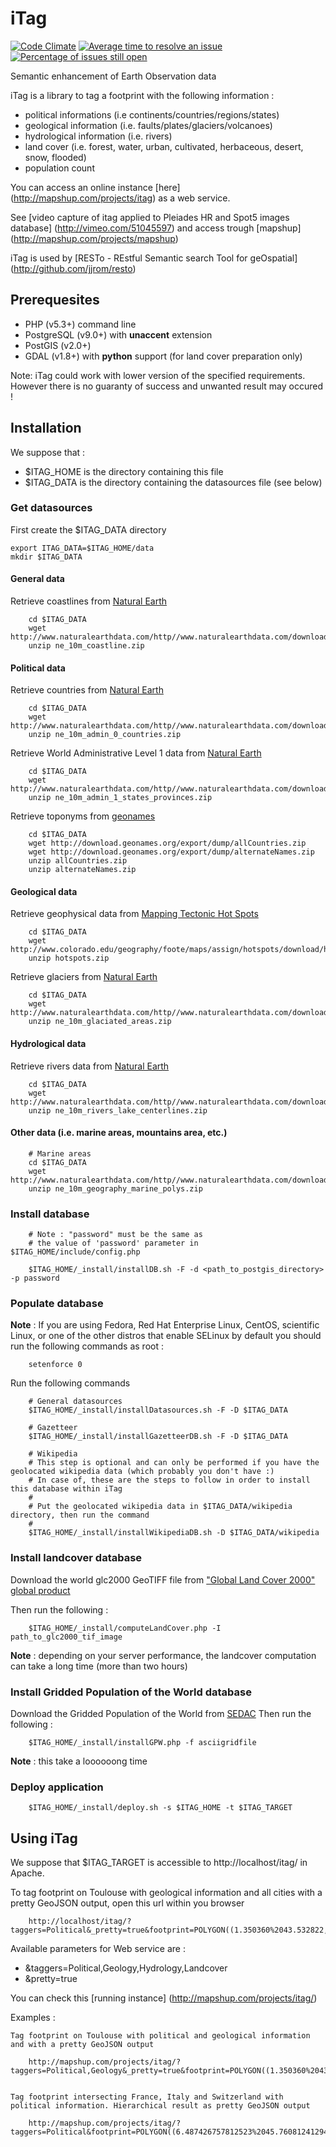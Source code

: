 # iTag

[![Code Climate](https://codeclimate.com/github/jjrom/itag/badges/gpa.svg)](https://codeclimate.com/github/jjrom/itag)
[![Average time to resolve an issue](http://isitmaintained.com/badge/resolution/jjrom/itag.svg)](http://isitmaintained.com/project/jjrom/itag "Average time to resolve an issue")
[![Percentage of issues still open](http://isitmaintained.com/badge/open/jjrom/itag.svg)](http://isitmaintained.com/project/jjrom/itag "Percentage of issues still open")

Semantic enhancement of Earth Observation data

iTag is a library to tag a footprint with the following information :
* political informations (i.e continents/countries/regions/states)
* geological information (i.e. faults/plates/glaciers/volcanoes)
* hydrological information (i.e. rivers)
* land cover (i.e. forest, water, urban, cultivated, herbaceous, desert, snow, flooded)
* population count

You can access an online instance [here] (http://mapshup.com/projects/itag) as a web service.

See [video capture of itag applied to Pleiades HR and Spot5 images database] (http://vimeo.com/51045597) and access trough [mapshup] (http://mapshup.com/projects/mapshup)

iTag is used by [RESTo - REstful Semantic search Tool for geOspatial] (http://github.com/jjrom/resto)

## Prerequesites

* PHP (v5.3+) command line
* PostgreSQL (v9.0+) with **unaccent** extension
* PostGIS (v2.0+)
* GDAL (v1.8+) with **python** support (for land cover preparation only)

Note: iTag could work with lower version of the specified requirements.
However there is no guaranty of success and unwanted result may occured !

## Installation

We suppose that : 

* $ITAG_HOME is the directory containing this file
* $ITAG_DATA is the directory containing the datasources file (see below)

### Get datasources

First create the $ITAG_DATA directory

    export ITAG_DATA=$ITAG_HOME/data
    mkdir $ITAG_DATA

#### General data

Retrieve coastlines from [Natural Earth](http://www.naturalearthdata.com/downloads/10m-cultural-vectors/10m-admin-0-countries/)
        
        cd $ITAG_DATA
        wget http://www.naturalearthdata.com/http//www.naturalearthdata.com/download/10m/physical/ne_10m_coastline.zip
        unzip ne_10m_coastline.zip

#### Political data

Retrieve countries from [Natural Earth](http://www.naturalearthdata.com/downloads/10m-cultural-vectors/10m-admin-0-countries/)
        
        cd $ITAG_DATA
        wget http://www.naturalearthdata.com/http//www.naturalearthdata.com/download/10m/cultural/ne_10m_admin_0_countries.zip
        unzip ne_10m_admin_0_countries.zip
        
Retrieve World Administrative Level 1 data from [Natural Earth](http://www.naturalearthdata.com/downloads/10m-cultural-vectors/10m-admin-1-states-provinces/)
        
        cd $ITAG_DATA
        wget http://www.naturalearthdata.com/http//www.naturalearthdata.com/download/10m/cultural/ne_10m_admin_1_states_provinces.zip
        unzip ne_10m_admin_1_states_provinces.zip
        
Retrieve toponyms from [geonames](http://geonames.org)

        cd $ITAG_DATA
        wget http://download.geonames.org/export/dump/allCountries.zip
        wget http://download.geonames.org/export/dump/alternateNames.zip
        unzip allCountries.zip
        unzip alternateNames.zip
        
#### Geological data

Retrieve geophysical data from [Mapping Tectonic Hot Spots](http://www.colorado.edu/geography/foote/maps/assign/hotspots/hotspots.html)

        cd $ITAG_DATA
        wget http://www.colorado.edu/geography/foote/maps/assign/hotspots/download/hotspots.zip
        unzip hotspots.zip

Retrieve glaciers from [Natural Earth](http://www.naturalearthdata.com/downloads/10m-physical-vectors/10m-glaciated-areas/)
        
        cd $ITAG_DATA
        wget http://www.naturalearthdata.com/http//www.naturalearthdata.com/download/10m/physical/ne_10m_glaciated_areas.zip
        unzip ne_10m_glaciated_areas.zip
        
#### Hydrological data

Retrieve rivers data from [Natural Earth](http://www.naturalearthdata.com/downloads/10m-physical-vectors/10m-rivers-lake-centerlines/)
        
        cd $ITAG_DATA
        wget http://www.naturalearthdata.com/http//www.naturalearthdata.com/download/10m/physical/ne_10m_rivers_lake_centerlines.zip
        unzip ne_10m_rivers_lake_centerlines.zip
        
#### Other data (i.e. marine areas, mountains area, etc.)
        
        # Marine areas
        cd $ITAG_DATA
        wget http://www.naturalearthdata.com/http//www.naturalearthdata.com/download/10m/physical/ne_10m_geography_marine_polys.zip
        unzip ne_10m_geography_marine_polys.zip

### Install database

        # Note : "password" must be the same as 
        # the value of 'password' parameter in $ITAG_HOME/include/config.php
        
        $ITAG_HOME/_install/installDB.sh -F -d <path_to_postgis_directory> -p password

### Populate database
        
**Note** : If you are using Fedora, Red Hat Enterprise Linux, CentOS, scientific Linux, or one of the other
distros that enable SELinux by default you should run the following commands as root :

        setenforce 0

Run the following commands 

        # General datasources
        $ITAG_HOME/_install/installDatasources.sh -F -D $ITAG_DATA
        
        # Gazetteer
        $ITAG_HOME/_install/installGazetteerDB.sh -F -D $ITAG_DATA
        
        # Wikipedia
        # This step is optional and can only be performed if you have the geolocated wikipedia data (which probably you don't have :)
        # In case of, these are the steps to follow in order to install this database within iTag
        #
        # Put the geolocated wikipedia data in $ITAG_DATA/wikipedia directory, then run the command
        #
        $ITAG_HOME/_install/installWikipediaDB.sh -D $ITAG_DATA/wikipedia
    
### Install landcover database

Download the world glc2000 GeoTIFF file from ["Global Land Cover 2000" global product](http://bioval.jrc.ec.europa.eu/products/glc2000/products.php)

Then run the following :

        $ITAG_HOME/_install/computeLandCover.php -I path_to_glc2000_tif_image

**Note** : depending on your server performance, the landcover computation can take a long time (more than two hours)

### Install Gridded Population of the World database

Download the Gridded Population of the World from [SEDAC](http://sedac.ciesin.columbia.edu/data/set/gpw-v3-population-count-future-estimates/metadata)
Then run the following :

        $ITAG_HOME/_install/installGPW.php -f asciigridfile

**Note** : this take a loooooong time

### Deploy application

        $ITAG_HOME/_install/deploy.sh -s $ITAG_HOME -t $ITAG_TARGET

## Using iTag

We suppose that $ITAG_TARGET is accessible to http://localhost/itag/ in Apache.

To tag footprint on Toulouse with geological information and all cities with a pretty GeoJSON output, open this url within you browser
    
        http://localhost/itag/?taggers=Political&_pretty=true&footprint=POLYGON((1.350360%2043.532822,1.350360%2043.668522,1.515350%2043.668522,1.515350%2043.532822,1.350360%2043.532822))

Available parameters for Web service are :
* &taggers=Political,Geology,Hydrology,Landcover
* &pretty=true

You can check this [running instance] (http://mapshup.com/projects/itag/)

Examples :

    Tag footprint on Toulouse with political and geological information and with a pretty GeoJSON output
    
        http://mapshup.com/projects/itag/?taggers=Political,Geology&_pretty=true&footprint=POLYGON((1.350360%2043.532822,1.350360%2043.668522,1.515350%2043.668522,1.515350%2043.532822,1.350360%2043.532822))


    Tag footprint intersecting France, Italy and Switzerland with political information. Hierarchical result as pretty GeoJSON output
    
        http://mapshup.com/projects/itag/?taggers=Political&footprint=POLYGON((6.487426757812523%2045.76081241294796,6.487426757812523%2046.06798615804025,7.80578613281244%2046.06798615804025,7.80578613281244%2045.76081241294796,6.487426757812523%2045.76081241294796))
